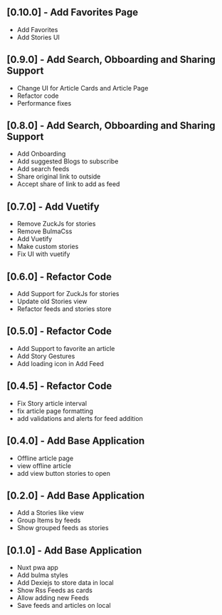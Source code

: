 ## [0.10.0] - Add Favorites Page

- Add Favorites
- Add Stories UI

## [0.9.0] - Add Search, Obboarding and Sharing Support

- Change UI for Article Cards and Article Page
- Refactor code
- Performance fixes

## [0.8.0] - Add Search, Obboarding and Sharing Support

- Add Onboarding
- Add suggested Blogs to subscribe
- Add search feeds
- Share original link to outside
- Accept share of link to add as feed

## [0.7.0] - Add Vuetify

- Remove ZuckJs for stories
- Remove BulmaCss
- Add Vuetify
- Make custom stories
- Fix UI with vuetify

## [0.6.0] - Refactor Code

- Add Support for ZuckJs for stories
- Update old Stories view
- Refactor feeds and stories store

## [0.5.0] - Refactor Code

- Add Support to favorite an article
- Add Story Gestures
- Add loading icon in Add Feed

## [0.4.5] - Refactor Code

- Fix Story article interval
- fix article page formatting
- add validations and alerts for feed addition

## [0.4.0] - Add Base Application

- Offline article page
- view offline article
- add view button stories to open

## [0.2.0] - Add Base Application

- Add a Stories like view
- Group Items by feeds
- Show grouped feeds as stories

## [0.1.0] - Add Base Application

- Nuxt pwa app
- Add bulma styles
- Add Dexiejs to store data in local
- Show Rss Feeds as cards
- Allow adding new Feeds
- Save feeds and articles on local
